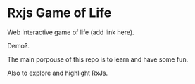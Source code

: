 # Rxjs Game of Life

Web interactive game of life (add link here).

Demo?.

The main porpouse of this repo is to learn and have some fun.

Also to explore and highlight RxJs.

